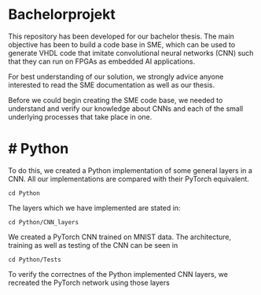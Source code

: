 # Bachelorprojekt

This repository has been developed for our bachelor thesis. The main objective has been to build a code base in SME, which can be used to generate VHDL code that imitate convolutional neural networks (CNN) such that they can run on FPGAs as embedded AI applications.

For best understanding of our solution, we strongly advice anyone interested to read the SME documentation as well as our thesis.

Before we could begin creating the SME code base, we needed to understand and verify our knowledge about CNNs and each of the small underlying processes that take place in one.

# # Python

To do this, we created a Python implementation of some general layers in a CNN. All our implementations are compared with their PyTorch equivalent.

```
cd Python
```

The layers which we have implemented are stated in:

```
cd Python/CNN_layers
```

We created a PyTorch CNN trained on MNIST data. The architecture, training as well as testing of the CNN can be seen in
```
cd Python/Tests
```

To verify the correctnes of the Python implemented CNN layers, we recreated the PyTorch network using those layers
